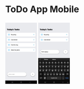 <h1>ToDo App Mobile</h1>

<img src='todo1.jpeg' height='200px' width='100px'/>
<img src='todo2.jpeg' height=200 width=100/>